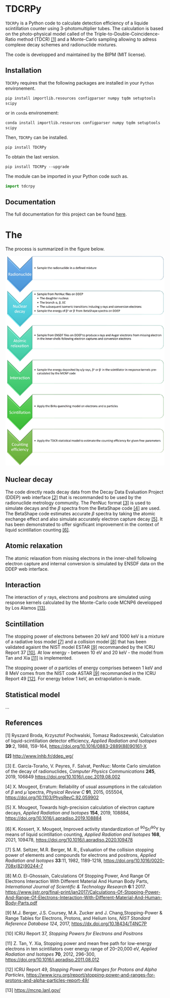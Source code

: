 # TDCRPy

`TDCRPy` is a Python code to calculate detection efficiency of a liquide scintillation counter using 3-photomultiplier tubes.
The calculation is based on the photo-physical model called of the Triple-to-Double-Coincidence-Ratio method (TDCR) [[1]](#1) and a Monte-Carlo sampling allowing to adress complexe decay schemes and radionuclide mixtures.

The code is developped and maintained by the BIPM (MIT license).


## Installation

`TDCRPy` requires that the following packages are installed in your `Python` environement.

```shell
pip install importlib.resources configparser numpy tqdm setuptools scipy
```
or in `conda` environement:

```shell
conda install importlib.resources configparser numpy tqdm setuptools scipy
```

Then, `TDCRPy` can be installed.

```shell
pip install TDCRPy
```

To obtain the last version.

```shell
pip install TDCRPy --upgrade
```

The module can be imported in your Python code such as.

```python
import tdcrpy
```

## Documentation

The full documentation for this project can be found [here](docs/_build/html/index.html).

# The 

The process is summarized in the figure below.

<img src="./FlowChart.jpg" alt="drawing" width="500"/>

## Nuclear decay 

The code directly reads decay data from the Decay Data Evaluation Project (DDEP) web interface [[2]](#2) that is recommanded to be used by the radionuclide metrology community. The PenNuc format [[3]](#3) is used to simulate decays and the $\beta$ spectra from the BetaShape code [[4]](#4) are used. The BetaShape code estimates accurate $\beta$ spectra by taking the atomic exchange effect and also simulate accurately electron capture decay [[5]](#5). It has been demonstrated to offer significant improvement in the context of liquid scintillation counting [[6]](#6).

## Atomic relaxation

The atomic relaxation from missing electrons in the inner-shell following electron capture and internal conversion is simulated by ENSDF data on the DDEP web interface. 

## Interaction

The interaction of $\gamma$ rays, electrons and positrons are simulated using response kernels calculated by the Monte-Carlo code MCNP6 developped by Los Alamos [[13]](#13). 

## Scintillation

The stopping power of electrons between 20 keV and 1000 keV is a mixture of a radiative loss model [[7]](#7) and a collision model [[8]](#8) that has been validated agaisnt the NIST model ESTAR [[9]](#9) recommanded by the ICRU Report 37 [[10]](#10). At low energy - between 10 eV and 20 keV - the model from Tan and Xia [[11]](#11) is implemented.

The stopping power of $\alpha$ particles of energy comprises between 1 keV and 8 MeV comes from the NIST code ASTAR [[9]](#9) recommanded in the ICRU Report 49 [[12]](#12). For energy below 1 keV, an extrapolation is made.

## Statistical model

...

## References

<a id="1">[1]</a> Ryszard Broda, Krzysztof Pochwalski, Tomasz Radoszewski, Calculation of liquid-scintillation detector efficiency, *Applied Radiation and Isotopes* **39**:2, 1988, 159-164, https://doi.org/10.1016/0883-2889(88)90161-X

<b id="2">[2]</b> http://www.lnhb.fr/ddep_wg/

<c id="3">[3]</c> E. García-Toraño, V. Peyres, F. Salvat, PenNuc: Monte Carlo simulation of the decay of radionuclides, *Computer Physics Communications* **245**, 2019, 106849 https://doi.org/10.1016/j.cpc.2019.08.002

<c id="4">[4]</c> X. Mougeot, Erratum: Reliability of usual assumptions in the calculation of $\beta$ and $\bar{\mu}$ spectra, *Physical Review C* **91**, 2015, 055504, https://doi.org/10.1103/PhysRevC.92.059902

<c id="5">[5]</c> X. Mougeot, Towards high-precision calculation of electron capture decays, *Applied Radiation and Isotopes* **154**, 2019, 108884,  https://doi.org/10.1016/j.apradiso.2019.108884

<c id="6">[6]</c> K. Kossert, X. Mougeot, Improved activity standardization of <sup>90</sup>Sr/<sup>90</sup>Y by means of liquid scintillation counting, *Applied Radiation and Isotopes* **168**, 2021, 109478, https://doi.org/10.1016/j.apradiso.2020.109478

<c id="7">[7]</c> S.M. Seltzer, M.R. Berger, M. R., Evaluation of the collision stopping power of elements and compounds for electrons and positrons, *Applied Radiation and Isotopes* **33**:11, 1982, 1189-1218, https://doi.org/10.1016/0020-708x(82)90244-7

<c id="8">[8]</c> M.O. El-Ghossain, Calculations Of Stopping Power, And Range Of Electrons Interaction With Different Material And Human Body Parts, *International Journal of Scientific & Technology Research* **6**:1 2017. https://www.ijstr.org/final-print/jan2017/Calculations-Of-Stopping-Power-And-Range-Of-Electrons-Interaction-With-Different-Material-And-Human-Body-Parts.pdf

<c id="9">[9]</c> M.J. Berger, J.S. Coursey, M.A. Zucker and J. Chang,Stopping-Power & Range Tables for Electrons, Protons, and Helium Ions, *NIST Standard Reference Database 124*, 2017, https://dx.doi.org/10.18434/T4NC7P

<c id="10">[10]</c> ICRU Report 37, *Stopping Powers for Electrons and Positrons*

<c id="11">[11]</c> Z. Tan, Y. Xia, Stopping power and mean free path for low-energy electrons in ten scintillators over energy range of 20–20,000 eV, *Applied Radiation and Isotopes* **70**, 2012, 296-300, https://doi.org/10.1016/j.apradiso.2011.08.012

<c id="12">[12]</c> ICRU Report 49, *Stopping Power and Ranges for Protons and Alpha Particles*, https://www.icru.org/report/stopping-power-and-ranges-for-protons-and-alpha-particles-report-49/

<c id="13">[13]</c> https://mcnp.lanl.gov/
